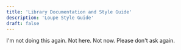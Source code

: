 ```yaml
---
title: 'Library Documentation and Style Guide'
description: 'Loupe Style Guide'
draft: false
---
```


I'm not doing this again. Not here. Not now. Please don't ask again.
